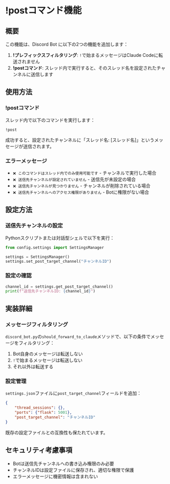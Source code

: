 # !postコマンド機能

## 概要

この機能は、Discord Bot に以下の2つの機能を追加します：

1. **!プレフィックスフィルタリング**: `!`で始まるメッセージはClaude Codeに転送されません
2. **!postコマンド**: スレッド内で実行すると、そのスレッド名を設定されたチャンネルに送信します

## 使用方法

### !postコマンド

スレッド内で以下のコマンドを実行します：

```
!post
```

成功すると、設定されたチャンネルに「スレッド名: [スレッド名]」というメッセージが送信されます。

### エラーメッセージ

- `❌ このコマンドはスレッド内でのみ使用可能です` - チャンネルで実行した場合
- `❌ 送信先チャンネルが設定されていません` - 送信先が未設定の場合
- `❌ 送信先チャンネルが見つかりません` - チャンネルが削除されている場合
- `❌ 送信先チャンネルへのアクセス権限がありません` - Botに権限がない場合

## 設定方法

### 送信先チャンネルの設定

Pythonスクリプトまたは対話型シェルで以下を実行：

```python
from config.settings import SettingsManager

settings = SettingsManager()
settings.set_post_target_channel("チャンネルID")
```

### 設定の確認

```python
channel_id = settings.get_post_target_channel()
print(f"送信先チャンネルID: {channel_id}")
```

## 実装詳細

### メッセージフィルタリング

`discord_bot.py`の`should_forward_to_claude`メソッドで、以下の条件でメッセージをフィルタリング：

1. Bot自身のメッセージは転送しない
2. `!`で始まるメッセージは転送しない
3. それ以外は転送する

### 設定管理

`settings.json`ファイルに`post_target_channel`フィールドを追加：

```json
{
    "thread_sessions": {},
    "ports": {"flask": 5001},
    "post_target_channel": "チャンネルID"
}
```

既存の設定ファイルとの互換性も保たれています。

## セキュリティ考慮事項

- Botは送信先チャンネルへの書き込み権限のみ必要
- チャンネルIDは設定ファイルに保存され、適切な権限で保護
- エラーメッセージに機密情報は含まれない